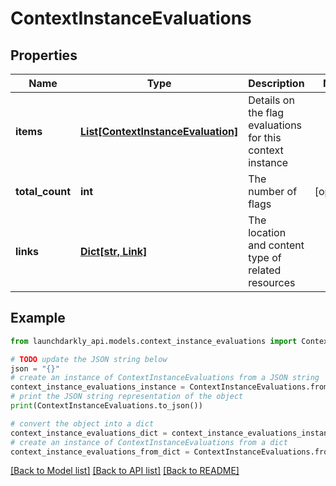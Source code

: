 # ContextInstanceEvaluations


## Properties

Name | Type | Description | Notes
------------ | ------------- | ------------- | -------------
**items** | [**List[ContextInstanceEvaluation]**](ContextInstanceEvaluation.md) | Details on the flag evaluations for this context instance | 
**total_count** | **int** | The number of flags | [optional] 
**links** | [**Dict[str, Link]**](Link.md) | The location and content type of related resources | 

## Example

```python
from launchdarkly_api.models.context_instance_evaluations import ContextInstanceEvaluations

# TODO update the JSON string below
json = "{}"
# create an instance of ContextInstanceEvaluations from a JSON string
context_instance_evaluations_instance = ContextInstanceEvaluations.from_json(json)
# print the JSON string representation of the object
print(ContextInstanceEvaluations.to_json())

# convert the object into a dict
context_instance_evaluations_dict = context_instance_evaluations_instance.to_dict()
# create an instance of ContextInstanceEvaluations from a dict
context_instance_evaluations_from_dict = ContextInstanceEvaluations.from_dict(context_instance_evaluations_dict)
```
[[Back to Model list]](../README.md#documentation-for-models) [[Back to API list]](../README.md#documentation-for-api-endpoints) [[Back to README]](../README.md)


